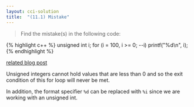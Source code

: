 ```yaml
---
layout: cci-solution
title:  "(11.1) Mistake"
---
```

> Find the mistake(s) in the following code:

{% highlight c++ %}
unsigned int i;
for (i = 100, i >= 0; --i)
    printf("%d\n", i);
{% endhighlight %}

[related blog post](https://donrwalsh.github.io/blog/2023-02-05-mess-with-the-test)

Unsigned integers cannot hold values that are less than 0 and so the exit condition of this for loop will never be met.

In addition, the format specifier `%d` can be replaced with `%i` since we are working with an unsigned int.